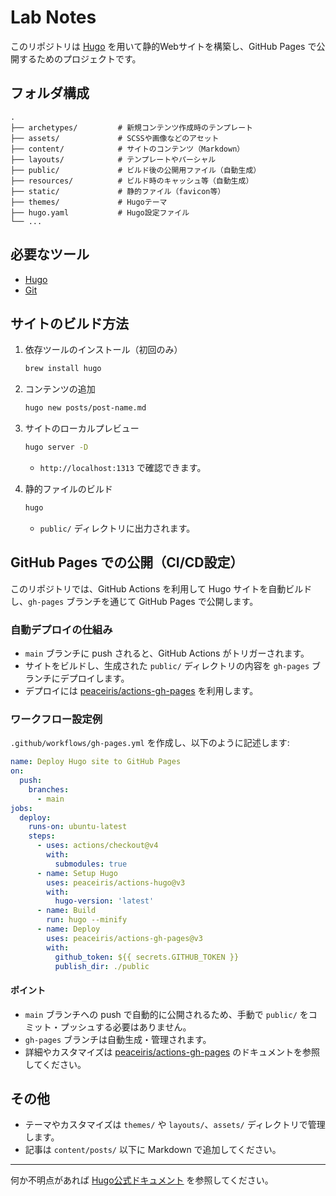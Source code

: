 # Lab Notes

このリポジトリは [Hugo](https://gohugo.io/) を用いて静的Webサイトを構築し、GitHub Pages で公開するためのプロジェクトです。

## フォルダ構成

```
.
├── archetypes/         # 新規コンテンツ作成時のテンプレート
├── assets/             # SCSSや画像などのアセット
├── content/            # サイトのコンテンツ（Markdown）
├── layouts/            # テンプレートやパーシャル
├── public/             # ビルド後の公開用ファイル（自動生成）
├── resources/          # ビルド時のキャッシュ等（自動生成）
├── static/             # 静的ファイル（favicon等）
├── themes/             # Hugoテーマ
├── hugo.yaml           # Hugo設定ファイル
└── ...
```

## 必要なツール
- [Hugo](https://gohugo.io/getting-started/installing/)
- [Git](https://git-scm.com/)

## サイトのビルド方法

1. 依存ツールのインストール（初回のみ）
   ```sh
   brew install hugo
   ```

2. コンテンツの追加
    ``` sh
    hugo new posts/post-name.md
    ```

3. サイトのローカルプレビュー
   ```sh
   hugo server -D
   ```
   - `http://localhost:1313` で確認できます。

4. 静的ファイルのビルド
   ```sh
   hugo
   ```
   - `public/` ディレクトリに出力されます。

## GitHub Pages での公開（CI/CD設定）

このリポジトリでは、GitHub Actions を利用して Hugo サイトを自動ビルドし、`gh-pages` ブランチを通じて GitHub Pages で公開します。

### 自動デプロイの仕組み
- `main` ブランチに push されると、GitHub Actions がトリガーされます。
- サイトをビルドし、生成された `public/` ディレクトリの内容を `gh-pages` ブランチにデプロイします。
- デプロイには [peaceiris/actions-gh-pages](https://github.com/peaceiris/actions-gh-pages) を利用します。

### ワークフロー設定例
`.github/workflows/gh-pages.yml` を作成し、以下のように記述します:

```yaml
name: Deploy Hugo site to GitHub Pages
on:
  push:
    branches:
      - main
jobs:
  deploy:
    runs-on: ubuntu-latest
    steps:
      - uses: actions/checkout@v4
        with:
          submodules: true
      - name: Setup Hugo
        uses: peaceiris/actions-hugo@v3
        with:
          hugo-version: 'latest'
      - name: Build
        run: hugo --minify
      - name: Deploy
        uses: peaceiris/actions-gh-pages@v3
        with:
          github_token: ${{ secrets.GITHUB_TOKEN }}
          publish_dir: ./public
```

#### ポイント
- `main` ブランチへの push で自動的に公開されるため、手動で `public/` をコミット・プッシュする必要はありません。
- `gh-pages` ブランチは自動生成・管理されます。
- 詳細やカスタマイズは [peaceiris/actions-gh-pages](https://github.com/peaceiris/actions-gh-pages) のドキュメントを参照してください。

## その他
- テーマやカスタマイズは `themes/` や `layouts/`、`assets/` ディレクトリで管理します。
- 記事は `content/posts/` 以下に Markdown で追加してください。

---

何か不明点があれば [Hugo公式ドキュメント](https://gohugo.io/documentation/) を参照してください。

